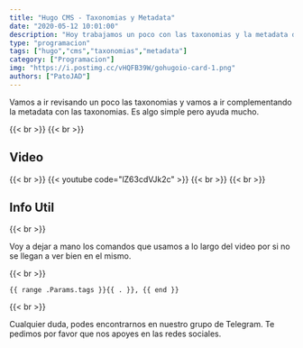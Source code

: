 ```yaml
---
title: "Hugo CMS - Taxonomias y Metadata"
date: "2020-05-12 10:01:00"
description: "Hoy trabajamos un poco con las taxonomias y la metadata del sitio"
type: "programacion"
tags: ["hugo","cms","taxonomias","metadata"]
category: ["Programacion"]
img: "https://i.postimg.cc/vHQFB39W/gohugoio-card-1.png"
authors: ["PatoJAD"]
---
```


Vamos a ir revisando un poco las taxonomias y vamos a ir complementando la metadata con las taxonomias. Es algo simple pero ayuda mucho.

{{< br >}}
{{< br >}}

## Video

{{< br >}}
{{< youtube code="lZ63cdVJk2c" >}}
{{< br >}}
{{< br >}}

## Info Util

{{< br >}}

Voy a dejar a mano los comandos que usamos a lo largo del video por si no se llegan a ver bien en el mismo.  

{{< br >}}

    {{ range .Params.tags }}{{ . }}, {{ end }}

{{< br >}}

Cualquier duda, podes encontrarnos en nuestro grupo de Telegram. Te pedimos por favor que nos apoyes en las redes sociales.
